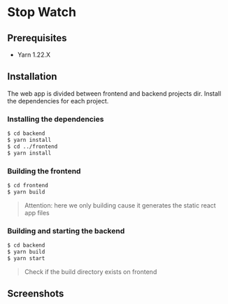 # Stop Watch

## Prerequisites

- Yarn 1.22.X

## Installation

The web app is divided between frontend and backend projects dir.
Install the dependencies for each project.

### Installing the dependencies

```bash
$ cd backend
$ yarn install
$ cd ../frontend
$ yarn install
```

### Building the frontend

```bash
$ cd frontend
$ yarn build
```

> Attention: here we only building cause it generates the static react app files

### Building and starting the backend

```bash
$ cd backend
$ yarn build
$ yarn start
```

> Check if the build directory exists on frontend

## Screenshots
